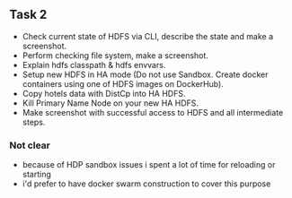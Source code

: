 ## Task 2
 - Check current state of HDFS via CLI, describe the state and make a screenshot.
 - Perform checking file system, make a screenshot.
 - Explain hdfs classpath & hdfs envvars.
 - Setup new HDFS in HA mode (Do not use Sandbox. Create docker containers using one of HDFS images on DockerHub).
 - Copy hotels data with DistCp into HA HDFS.
 - Kill Primary Name Node on your new HA HDFS.
 - Make screenshot with successful access to HDFS and all intermediate steps.


### Not clear
 - because of HDP sandbox issues i spent a lot of time for reloading or starting
 - i'd prefer to have docker swarm construction to cover this purpose
